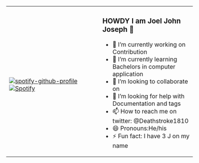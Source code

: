 <table width="100%"> 
  <tr>
  <td width="50%">
      
&nbsp; <br> 
    [![spotify-github-profile](https://spotify-github-profile.vercel.app/api/view?uid=31de5agmmee5t4x7noztgj3u3tce&cover_image=true&theme=default)](https://github.com/JoelJJoseph/JoelJJoseph)
&nbsp; <br> [![Spotify](https://joel-jj-oseph.vercel.app/api/spotify)](https://open.spotify.com/user/31de5agmmee5t4x7noztgj3u3tce)
    
   
    
   

  </td>
  <td width="50%">



### HOWDY I am Joel John Joseph 👋
- 🔭 I’m currently working on Contribution
- 🌱 I’m currently learning Bachelors in computer application
- 👯 I’m looking to collaborate on 
- 🤔 I’m looking for help with Documentation and tags
- 📫 How to reach me on twitter: @Deathstroke1810
- 😄 Pronouns:He/his
- ⚡ Fun fact: I have 3 J on my name



